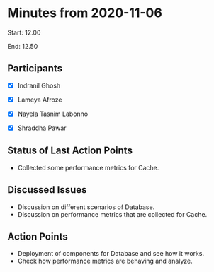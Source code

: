 # Minutes from 2020-11-06

Start: 12.00

End: 12.50


## Participants

* [X] Indranil Ghosh
* [X] Lameya Afroze
* [X] Nayela Tasnim Labonno
* [X] Shraddha Pawar


## Status of Last Action Points

*	Collected some performance metrics for Cache.  

## Discussed Issues

*   Discussion on different scenarios of Database.
*   Discussion on performance metrics that are collected for Cache.


## Action Points

*	Deployment of components for Database and see how it works. 
*   Check how performance metrics are behaving and analyze.   
